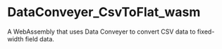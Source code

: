 # DataConveyer_CsvToFlat_wasm
A WebAssembly that uses Data Conveyer to convert CSV data to fixed-width field data.
